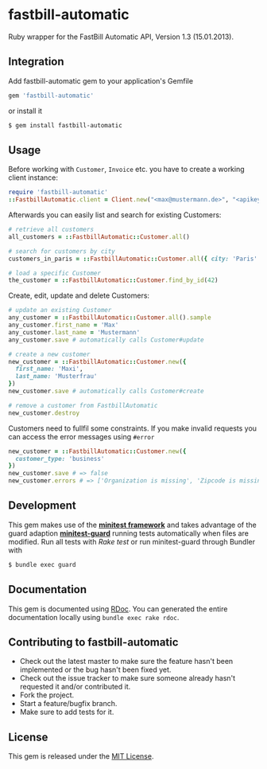 # fastbill-automatic

<!---
[![Gem Version](https://badge.fury.io/rb/fastbill-automatic.png)](http://badge.fury.io/rb/fastbill-automatic)
[![Build Status](https://travis-ci.org/weluse/fastbill-automatic.png?branch=master)](https://travis-ci.org/weluse/fastbill-automatic)
-->

Ruby wrapper for the FastBill Automatic API, Version 1.3 (15.01.2013).

## Integration

Add fastbill-automatic gem to your application's Gemfile

``` ruby
gem 'fastbill-automatic'
```

or install it

``` bash
$ gem install fastbill-automatic
```

## Usage

Before working with `Customer`, `Invoice` etc. you have to create a working client instance:

``` ruby
require 'fastbill-automatic'
::FastbillAutomatic.client = Client.new("<max@mustermann.de>", "<apikey>")
```

Afterwards you can easily list and search for existing Customers:

``` ruby
# retrieve all customers
all_customers = ::FastbillAutomatic::Customer.all()

# search for customers by city
customers_in_paris = ::FastbillAutomatic::Customer.all({ city: 'Paris' })

# load a specific Customer
the_customer = ::FastbillAutomatic::Customer.find_by_id(42)
```

Create, edit, update and delete Customers:

``` ruby
# update an existing Customer
any_customer = ::FastbillAutomatic::Customer.all().sample
any_customer.first_name = 'Max'
any_customer.last_name = 'Mustermann'
any_customer.save # automatically calls Customer#update

# create a new customer
new_customer = ::FastbillAutomatic::Customer.new({
  first_name: 'Maxi',
  last_name: 'Musterfrau'
})
new_customer.save # automatically calls Customer#create

# remove a customer from FastbillAutomatic
new_customer.destroy
```

Customers need to fullfil some constraints. If you make invalid requests you can access the error messages using `#error`

``` ruby
new_customer = ::FastbillAutomatic::Customer.new({
  customer_type: 'business'
})
new_customer.save # => false
new_customer.errors # => ['Organization is missing', 'Zipcode is missing', 'City is missing', 'Country_Code is missing']
```

## Development

This gem makes use of the **[minitest framework](https://github.com/seattlerb/minitestbundle)** and takes advantage of the guard adaption **[minitest-guard](https://github.com/guard/guard-minitest)** running tests automatically when files are modified. Run all tests with *Rake test* or run minitest-guard through Bundler with

``` bash
$ bundle exec guard
```

## Documentation

This gem is documented using [RDoc](http://rdoc.sourceforge.net/doc/). You can generated the entire documentation locally using
`bundle exec rake rdoc`.

## Contributing to fastbill-automatic

* Check out the latest master to make sure the feature hasn't been implemented or the bug hasn't been fixed yet.
* Check out the issue tracker to make sure someone already hasn't requested it and/or contributed it.
* Fork the project.
* Start a feature/bugfix branch.
* Make sure to add tests for it.

## License

This gem is released under the [MIT License](http://www.opensource.org/licenses/MIT).
